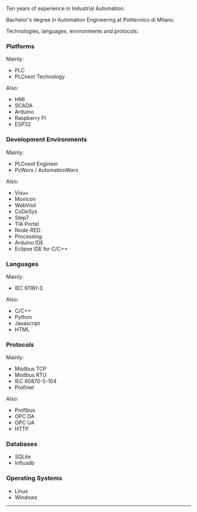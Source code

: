 
\
\
\
Ten years of experience in Industrial Automation.

Bachelor's degree in Automation Engineering at Politecnico di Milano.

Technologies, languages, environments and protocols:

### Platforms
Mainly:
- PLC
- PLCnext Technology

Also:
- HMI
- SCADA
- Arduino
- Raspberry Pi
- ESP32

### Development Environments
Mainly:
- PLCnext Engineer
- PcWorx / AutomationWorx

Also:
- Visu+
- Movicon
- WebVisit
- CoDeSys
- Step7
- TIA Portal
- Node-RED
- Processing
- Arduino IDE
- Eclipse IDE for C/C++

### Languages
Mainly:
- IEC 61161-3

Also:
- C/C++
- Python
- Javascript
- HTML

### Protocols
Mainly:
- Modbus TCP
- Modbus RTU
- IEC 60870-5-104
- Profinet

Also: 
- Profibus
- OPC DA
- OPC UA
- HTTP

### Databases
- SQLite
- Influxdb

### Operating Systems
- Linux
- Windows

---
